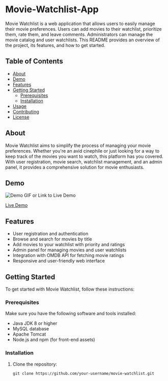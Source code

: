 # Movie-Watchlist-App


Movie Watchlist is a web application that allows users to easily manage their movie preferences. Users can add movies to their watchlist, prioritize them, rate them, and leave comments. Administrators can manage the movie catalog and user watchlists. This README provides an overview of the project, its features, and how to get started.

## Table of Contents
- [About](#about)
- [Demo](#demo)
- [Features](#features)
- [Getting Started](#getting-started)
  - [Prerequisites](#prerequisites)
  - [Installation](#installation)
- [Usage](#usage)
- [Contributing](#contributing)
- [License](#license)

## About

Movie Watchlist aims to simplify the process of managing your movie preferences. Whether you're an avid cinephile or just looking for a way to keep track of the movies you want to watch, this platform has you covered. With user registration, movie search, watchlist management, and an admin panel, it provides a comprehensive solution for movie enthusiasts.

## Demo

![Demo GIF or Link to Live Demo](demo.gif)

[Live Demo](https://your-demo-url.com)

## Features

- User registration and authentication
- Browse and search for movies by title
- Add movies to your watchlist with priority and ratings
- Admin panel for managing movies and user watchlists
- Integration with OMDB API for fetching movie ratings
- Responsive and user-friendly web interface

## Getting Started

To get started with Movie Watchlist, follow these instructions:

### Prerequisites

Make sure you have the following software and tools installed:

- Java JDK 8 or higher
- MySQL database
- Apache Tomcat
- Node.js and npm (for front-end assets)

### Installation

1. Clone the repository:

   ```shell
   git clone https://github.com/your-username/movie-watchlist.git


